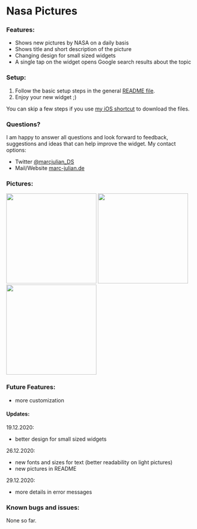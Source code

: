 # Nasa Pictures

### Features:
- Shows new pictures by NASA on a daily basis
- Shows title and short description of the picture
- Changing design for small sized widgets
- A single tap on the widget opens Google search results about the topic

### Setup:
1. Follow the basic setup steps in the general <a href="https://github.com/marcjulianschwarz/scriptable-widgets/blob/main/README.md">README file</a>.
2. Enjoy your new widget ;)

You can skip a few steps if you use <a href="https://www.icloud.com/shortcuts/6ed2c6905d664447888fb5b4b10b92b9">my iOS shortcut</a> to download the files.

### Questions?
I am happy to answer all questions and look forward to feedback, suggestions and ideas that can help improve the widget.
My contact options:
- Twitter <a href="https://twitter.com/marcjulian_DS">@marcjulian_DS</a>
- Mail/Website <a href="https://www.marc-julian.de/">marc-julian.de</a>

### Pictures:

<div>
<img src = "https://github.com/marcjulianschwarz/scriptable-widgets/blob/main/nasa-pictures/images/IMG_1652.png" width=240px>
<img src = "https://github.com/marcjulianschwarz/scriptable-widgets/blob/main/nasa-pictures/images/IMG_1653.png" width=240px>
<img src = "https://github.com/marcjulianschwarz/scriptable-widgets/blob/main/nasa-pictures/images/IMG_1654.png" width=240px>
</div>


### Future Features:
- more customization

#### Updates:
19.12.2020:
- better design for small sized widgets

26.12.2020:
- new fonts and sizes for text (better readability on light pictures)
- new pictures in README

29.12.2020:
- more details in error messages

### Known bugs and issues:
None so far.
